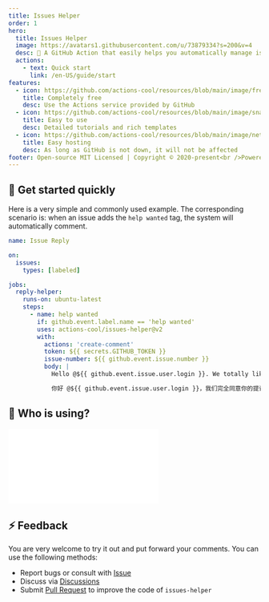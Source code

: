 ```yaml
---
title: Issues Helper
order: 1
hero:
  title: Issues Helper
  image: https://avatars1.githubusercontent.com/u/73879334?s=200&v=4
  desc: 🤖 A GitHub Action that easily helps you automatically manage issues
  actions:
    - text: Quick start
      link: /en-US/guide/start
features:
  - icon: https://github.com/actions-cool/resources/blob/main/image/free.png?raw=true
    title: Completely free
    desc: Use the Actions service provided by GitHub
  - icon: https://github.com/actions-cool/resources/blob/main/image/snap.png?raw=true
    title: Easy to use
    desc: Detailed tutorials and rich templates
  - icon: https://github.com/actions-cool/resources/blob/main/image/network.png?raw=true
    title: Easy hosting
    desc: As long as GitHub is not down, it will not be affected
footer: Open-source MIT Licensed | Copyright © 2020-present<br />Powered by xrkffgg
---
```


## 🍭 Get started quickly

Here is a very simple and commonly used example. The corresponding scenario is: when an issue adds the `help wanted` tag, the system will automatically comment.

```yml
name: Issue Reply

on:
  issues:
    types: [labeled]

jobs:
  reply-helper:
    runs-on: ubuntu-latest
    steps:
      - name: help wanted
        if: github.event.label.name == 'help wanted'
        uses: actions-cool/issues-helper@v2
        with:
          actions: 'create-comment'
          token: ${{ secrets.GITHUB_TOKEN }}
          issue-number: ${{ github.event.issue.number }}
          body: |
            Hello @${{ github.event.issue.user.login }}. We totally like your proposal/feedback, welcome PR。

            你好 @${{ github.event.issue.user.login }}，我们完全同意你的提议/反馈，欢迎PR。
```

## 💖 Who is using?

<embed src="../../README.md#RE-/<table>[^]+?[\r\n]<\/table>/"></embed>

## ⚡ Feedback

You are very welcome to try it out and put forward your comments. You can use the following methods:

- Report bugs or consult with [Issue](https://github.com/actions-cool/issues-helper/issues)
- Discuss via [Discussions](https://github.com/actions-cool/issues-helper/discussions)
- Submit [Pull Request](https://github.com/actions-cool/issues-helper/pulls) to improve the code of `issues-helper`
